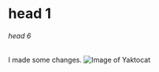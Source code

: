 # head 1
###### head 6
I made some changes.
![Image of Yaktocat](https://octodex.github.com/images/yaktocat.png)
